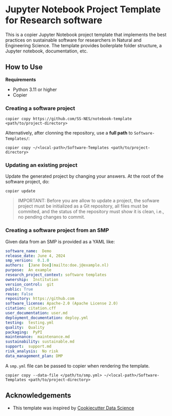 # Jupyter Notebook Project Template for Research software

This is a copier Jupyter Notebook project template that implements the best practices on sustainable software for researchers in Natural and Engineering Science. The template provides boilerplate folder structure, a Jupyter notebook, documentation, etc.

## How to Use

**Requirements**

- Python 3.11 or higher
- Copier

### Creating a software project

```shell
copier copy https://github.com/SS-NES/notebook-template <path/to/project-directory>
```
Alternatively, after clonning the repository, use a **full path** to `Software-Templates/`:

```shell
copier copy ~/<local-path>/Software-Templates <path/to/project-directory>
```

### Updating an existing project

Update the generated project by changing your answers. At the root of the software project, do:

```shell
copier update
```
> IMPORTANT: Before you are allow to update a project, the sofware project must be initialized as a Git repository, all files must be commited, and the status of the repository must show it is clean, i.e., no pending changes to commit.

### Creating a software project from an SMP

Given data from an SMP is provided as a YAML like:

```yml
software_name:  Demo
release_date: June 4, 2024
smp_version:  0.1.0
authors:  [Jane Doe](mailto:doe.j@example.nl)
purpose:  An example
research_project_context: software templates
ownership:  Institution
version_control:  git
public: True
reuse: False
repository: https://github.com
software_license: Apache-2.0 (Apache License 2.0)
citation: citation.cff
user_documentation: user.md
deployment_documentation: deploy.yml
testing:  testing.yml
quality:  Quality
packaging:  PyPI
maintenance:  maintenance.md
sustainability: sustainable.md
support:  support.md
risk_analysis:  No risk
data_management_plan: DMP
```

A  `smp.yml` file can be passed to copier when rendering the template.

```shell
copier copy --data-file </path/to/smp.yml> ~/<local-path>/Software-Templates <path/to/project-directory>
```

## Acknowledgements

- This template was inspired by [Cookiecutter Data Science](https://cookiecutter-data-science.drivendata.org)
